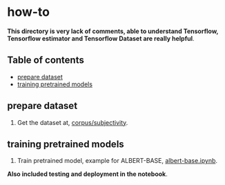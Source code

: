 # how-to

**This directory is very lack of comments, able to understand Tensorflow, Tensorflow estimator and Tensorflow Dataset are really helpful**.

## Table of contents
  * [prepare dataset](#prepare-dataset)
  * [training pretrained models](#training-pretrained-models)

## prepare dataset

1. Get the dataset at, [corpus/subjectivity](https://github.com/huseinzol05/Malay-Dataset/tree/master/corpus/subjectivity).

## training pretrained models

1. Train pretrained model, example for ALBERT-BASE, [albert-base.ipynb](albert-base.ipynb).

**Also included testing and deployment in the notebook**.